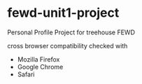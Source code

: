 # fewd-unit1-project
Personal Profile Project for treehouse FEWD

cross browser compatibility checked with
- Mozilla Firefox
- Google Chrome
- Safari
